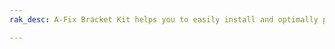 ```yaml
---
rak_desc: A-Fix Bracket Kit helps you to easily install and optimally position your antennas for any use case scenario.

---
```


<rk-redirect to="/Product-Categories/Accessories/RAK9720/Overview/" />
